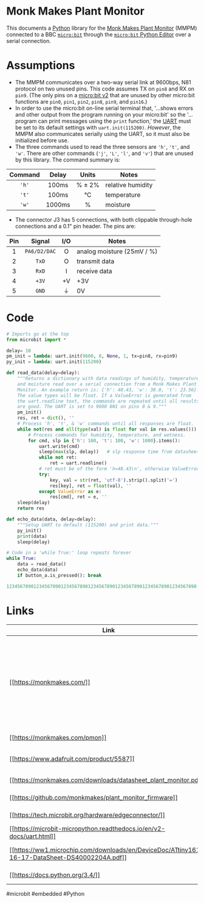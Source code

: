 # Monk Makes Plant Monitor

This documents a [Python](https://www.python.org/community/microbit/) library for the [Monk Makes Plant Monitor](https://monkmakes.com/pmon) (MMPM) connected to a BBC [`micro:bit`](https://microbit-micropython.readthedocs.io/en/v2-docs/) through the [`micro:bit` Python Editor](https://microbit.org/get-started/user-guide/python-editor/) over a serial connection.

# Assumptions

- The MMPM communicates over a two-way serial link at 9600bps, N81 protocol on two unused pins. This code assumes TX on `pin8` and RX on `pin9`. (The only pins on a [micro:bit v2](https://tech.microbit.org/hardware/edgeconnector/) that are unused by other micro:bit functions are `pin0`, `pin1`, `pin2`, `pin8`, `pin9`, and `pin16`.)
- In order to use the micro:bit on-line serial terminal that, '&hellip;shows errors and other output from the program running on your micro:bit' so the '&hellip;program can print messages using the `print` function,' the [UART](https://microbit-micropython.readthedocs.io/en/v2-docs/uart.html) must be set to its default settings with `uart.init(115200)`. *However*, the MMPM also communicates serially using the UART, so it must also be initialized before use.
- The three commands used to read the three sensors are `'h'`, `'t'`, and `'w'`. There are other commands (`'j'`, `'L'`, `'l'`, and `'v'`) that are unused by this library. The command summary is:

| Command | Delay | Units | Notes |
| :---: | :---: | :---: | --- |
| `'h'` | 100ms | % &#xb1; 2% | relative humidity |
| `'t'` | 100ms | &#xb0;C | temperature |
| `'w'` | 1000ms | % | moisture |

- The connector J3 has 5 connections, with both clippable through-hole connections and a 0.1" pin header. The pins are:

| Pin | Signal | I/O | Notes |
| :---: | :---: | :---: | --- |
| 1 | `PA6/D2/DAC` | O | analog moisture (25mV / %) |
| 2 | `TxD` | O | transmit data |
| 3 | `RxD` | I | receive data |
| 4 | `+3V` | +V | +3V |
| 5 | `GND` | &#x23da; | 0V |

# Code

```python
# Imports go at the top
from microbit import *

delay= 10
pm_init = lambda: uart.init(9600, 8, None, 1, tx=pin8, rx=pin9)
py_init = lambda: uart.init(115200)

def read_data(delay=delay):
    """Returns a dictionary with data readings of humidity, temperature, 
    and moisture read over a serial connection from a Monk Makes Plant 
    Monitor. An example return is: {'h': 48.43, 'w': 38.0, 't': 23.56}. 
    The value types will be float. If a ValueError is generated from 
    the uart.readline text, the commands are repeated until all results
    are good. The UART is set to 9600 8N1 on pins 8 & 9."""
    pm_init()
    res, ret = dict(), ''
    # Process 'h', 't', & 'w' commands until all responses are float.
    while not(res and all(type(val) is float for val in res.values())):
        # Process commands for humidity, temperature, and wetness.
        for cmd, slp in {'h': 100, 't': 100, 'w': 1000}.items():
            uart.write(cmd)
            sleep(max(slp, delay))   # slp response time from datasheet
            while not ret:
                ret = uart.readline()
            # ret must be of the form 'h=48.43\n', otherwise ValueError.
            try:
                key, val = str(ret, 'utf-8').strip().split('=')
                res[key], ret = float(val), ''
            except ValueError as e:
                res[cmd], ret = e, ''
    sleep(delay)
    return res

def echo_data(data, delay=delay):
    """Setup UART to default (115200) and print data."""
    py_init()
    print(data)
    sleep(delay)

# Code in a 'while True:' loop repeats forever
while True:
    data = read_data()
    echo_data(data)
    if button_a.is_pressed(): break

1234567890123456789012345678901234567890123456789012345678901234567890

```

# Links

| Link | Description |
| --- | --- |
| [[https://monkmakes.com/]] | 'Founded in 2013, Monk Makes Ltd designs and manufacturers a wide range of electronics kits and circuit boards from its base in the North West of England.' |
| [[https://monkmakes.com/pmon]] | Plant Monitor website |
| [[https://www.adafruit.com/product/5587]] | Plant Monitor is available at [adafruit](https://www.adafruit.com/) |
| [[https://monkmakes.com/downloads/datasheet_plant_monitor.pdf]] | Plant Monitor datasheet |
| [[https://github.com/monkmakes/plant_monitor_firmware]] | Plant Monitor firmware |
| [[https://tech.microbit.org/hardware/edgeconnector/]] | micro:bit pinouts |
| [[https://microbit-micropython.readthedocs.io/en/v2-docs/uart.html]] | micro:bit UART |
| [[https://ww1.microchip.com/downloads/en/DeviceDoc/ATtiny1614-16-17-DataSheet-DS40002204A.pdf]] | ATTiny 1614 — the µcontroller |
| [[https://docs.python.org/3.4/]] | Python 3.4 documentation |

#microbit #embedded #Python
